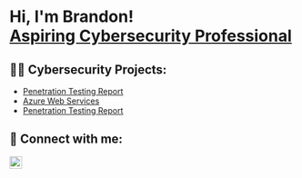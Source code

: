 <h1>Hi, I'm Brandon! <br/><a href="https://github.com/bkweber99">Aspiring Cybersecurity Professional</a></h1>

<h2>👨‍💻 Cybersecurity Projects:</h2>

  - [Penetration Testing Report](https://github.com/bkweber99/Penetration-Testing-Report)
  - [Azure Web Services](https://github.com/bkweber99/Website-HTMLe)
  - [Penetration Testing Report](https://github.com/joshmadakor1/Algorithms-Practice)
    

<h2> 🤳 Connect with me:</h2>

[<img align="left" alt="JoshMadakor | LinkedIn" width="22px" src="https://cdn.jsdelivr.net/npm/simple-icons@v3/icons/linkedin.svg" />][linkedin]

[linkedin]: https://www.linkedin.com/in/brandon-weber-b53641212/

<!--
**bkweber99/bkweber99** is a ✨ _special_ ✨ repository because its `README.md` (this file) appears on your GitHub profile.

Here are some ideas to get you started:

- 🔭 I’m currently working on ...
- 🌱 I’m currently learning ...
- 👯 I’m looking to collaborate on ...
- 🤔 I’m looking for help with ...
- 💬 Ask me about ...
- 📫 How to reach me: ...
- 😄 Pronouns: ...
- ⚡ Fun fact: ...
-->
